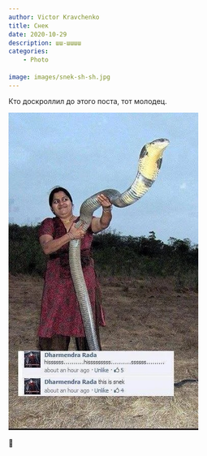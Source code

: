 ```yaml
---
author: Victor Kravchenko
title: Снек
date: 2020-10-29
description: шш-шшшш
categories:
    - Photo

image: images/snek-sh-sh.jpg
---
```


Кто доскроллил до этого поста, тот молодец.

![](images/snek-sh-sh.jpg)


🐍 